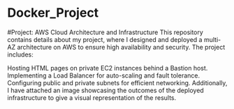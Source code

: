 # Docker_Project

#Project: AWS Cloud Architecture and Infrastructure
This repository contains details about my project, where I designed and deployed a multi-AZ architecture on AWS to ensure high availability and security. The project includes:

Hosting HTML pages on private EC2 instances behind a Bastion host.
Implementing a Load Balancer for auto-scaling and fault tolerance.
Configuring public and private subnets for efficient networking.
Additionally, I have attached an image showcasing the outcomes of the deployed infrastructure to give a visual representation of the results.
